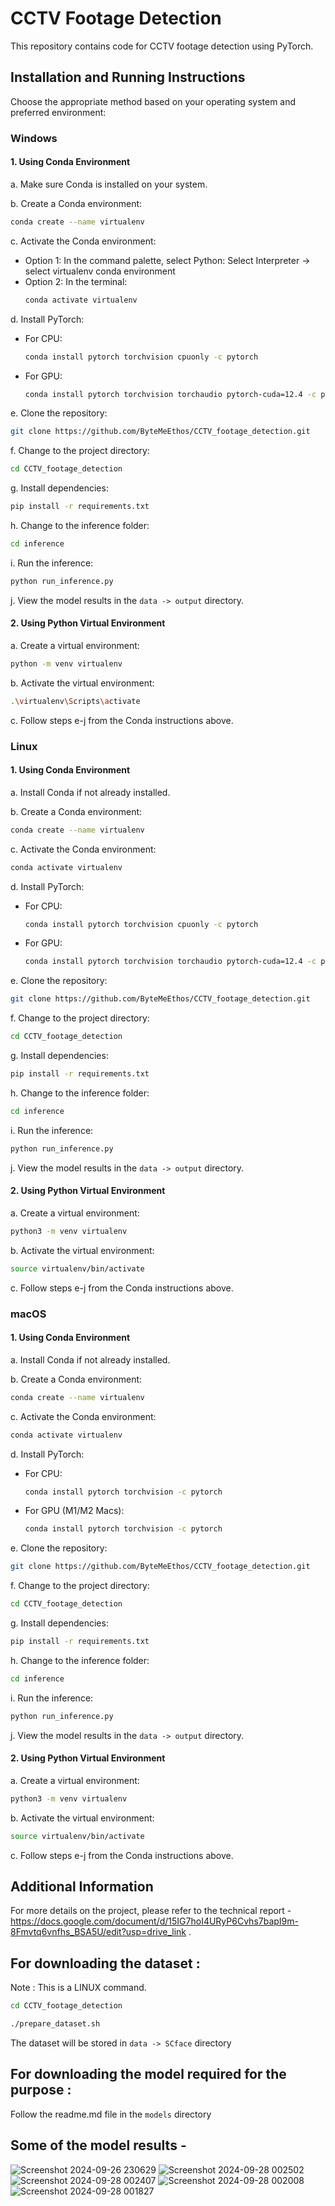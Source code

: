 # CCTV Footage Detection

This repository contains code for CCTV footage detection using PyTorch.

## Installation and Running Instructions

Choose the appropriate method based on your operating system and preferred environment:

### Windows

#### 1. Using Conda Environment

a. Make sure Conda is installed on your system.

b. Create a Conda environment:

```bash
conda create --name virtualenv
```

c. Activate the Conda environment:

- Option 1: In the command palette, select Python: Select Interpreter -> select virtualenv conda environment
- Option 2: In the terminal:
  ```bash
  conda activate virtualenv
  ```

d. Install PyTorch:

- For CPU:
  ```bash
  conda install pytorch torchvision cpuonly -c pytorch
  ```
- For GPU:
  ```bash
  conda install pytorch torchvision torchaudio pytorch-cuda=12.4 -c pytorch -c nvidia
  ```

e. Clone the repository:

```bash
git clone https://github.com/ByteMeEthos/CCTV_footage_detection.git
```

f. Change to the project directory:

```bash
cd CCTV_footage_detection
```

g. Install dependencies:

```bash
pip install -r requirements.txt
```

h. Change to the inference folder:

```bash
cd inference
```

i. Run the inference:

```bash
python run_inference.py
```

j. View the model results in the `data -> output` directory.

#### 2. Using Python Virtual Environment

a. Create a virtual environment:

```bash
python -m venv virtualenv
```

b. Activate the virtual environment:

```bash
.\virtualenv\Scripts\activate
```

c. Follow steps e-j from the Conda instructions above.

### Linux

#### 1. Using Conda Environment

a. Install Conda if not already installed.

b. Create a Conda environment:

```bash
conda create --name virtualenv
```

c. Activate the Conda environment:

```bash
conda activate virtualenv
```

d. Install PyTorch:

- For CPU:
  ```bash
  conda install pytorch torchvision cpuonly -c pytorch
  ```
- For GPU:
  ```bash
  conda install pytorch torchvision torchaudio pytorch-cuda=12.4 -c pytorch -c nvidia
  ```

e. Clone the repository:

```bash
git clone https://github.com/ByteMeEthos/CCTV_footage_detection.git
```

f. Change to the project directory:

```bash
cd CCTV_footage_detection
```

g. Install dependencies:

```bash
pip install -r requirements.txt
```

h. Change to the inference folder:

```bash
cd inference
```

i. Run the inference:

```bash
python run_inference.py
```

j. View the model results in the `data -> output` directory.

#### 2. Using Python Virtual Environment

a. Create a virtual environment:

```bash
python3 -m venv virtualenv
```

b. Activate the virtual environment:

```bash
source virtualenv/bin/activate
```

c. Follow steps e-j from the Conda instructions above.

### macOS

#### 1. Using Conda Environment

a. Install Conda if not already installed.

b. Create a Conda environment:

```bash
conda create --name virtualenv
```

c. Activate the Conda environment:

```bash
conda activate virtualenv
```

d. Install PyTorch:

- For CPU:
  ```bash
  conda install pytorch torchvision -c pytorch
  ```
- For GPU (M1/M2 Macs):
  ```bash
  conda install pytorch torchvision -c pytorch
  ```

e. Clone the repository:

```bash
git clone https://github.com/ByteMeEthos/CCTV_footage_detection.git
```

f. Change to the project directory:

```bash
cd CCTV_footage_detection
```

g. Install dependencies:

```bash
pip install -r requirements.txt
```

h. Change to the inference folder:

```bash
cd inference
```

i. Run the inference:

```bash
python run_inference.py
```

j. View the model results in the `data -> output` directory.

#### 2. Using Python Virtual Environment

a. Create a virtual environment:

```bash
python3 -m venv virtualenv
```

b. Activate the virtual environment:

```bash
source virtualenv/bin/activate
```

c. Follow steps e-j from the Conda instructions above.

## Additional Information

For more details on the project, please refer to the technical report - https://docs.google.com/document/d/15IG7hoI4URyP6Cvhs7bapI9m-8Fmvtq6vnfhs_BSA5U/edit?usp=drive_link .

## For downloading the dataset : 
Note : This is a LINUX command.
```bash
cd CCTV_footage_detection
```
```bash
./prepare_dataset.sh
```

The dataset will be stored in `data -> SCface` directory

## For downloading the model required for the purpose : 
Follow the readme.md file in the `models` directory

## Some of the model results - 

![Screenshot 2024-09-26 230629](https://github.com/user-attachments/assets/476f4b53-3c0a-4850-93cb-b856eb68ffd5)
![Screenshot 2024-09-28 002502](https://github.com/user-attachments/assets/a62abbcf-de67-437a-b90c-8f02a49355a0)
![Screenshot 2024-09-28 002407](https://github.com/user-attachments/assets/a28606e0-e948-4d64-b8c1-74ecdaa317a9)
![Screenshot 2024-09-28 002008](https://github.com/user-attachments/assets/822a90fc-55f6-4b04-aa13-7fa36a387be3)
![Screenshot 2024-09-28 001827](https://github.com/user-attachments/assets/138a4287-e097-40c8-a613-8839612f97ae)
